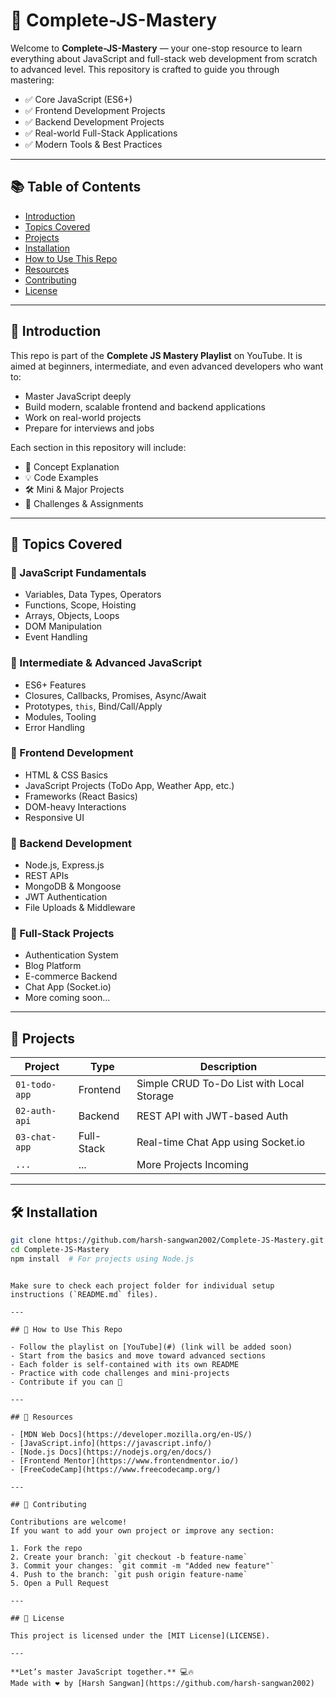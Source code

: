 # 🚀 Complete-JS-Mastery

Welcome to **Complete-JS-Mastery** — your one-stop resource to learn everything about JavaScript and full-stack web development from scratch to advanced level. This repository is crafted to guide you through mastering:

- ✅ Core JavaScript (ES6+)
- ✅ Frontend Development Projects
- ✅ Backend Development Projects
- ✅ Real-world Full-Stack Applications
- ✅ Modern Tools & Best Practices

---

## 📚 Table of Contents

- [Introduction](#introduction)
- [Topics Covered](#topics-covered)
- [Projects](#projects)
- [Installation](#installation)
- [How to Use This Repo](#how-to-use-this-repo)
- [Resources](#resources)
- [Contributing](#contributing)
- [License](#license)

---

## 📌 Introduction

This repo is part of the **Complete JS Mastery Playlist** on YouTube. It is aimed at beginners, intermediate, and even advanced developers who want to:

- Master JavaScript deeply
- Build modern, scalable frontend and backend applications
- Work on real-world projects
- Prepare for interviews and jobs

Each section in this repository will include:

- 📘 Concept Explanation
- 💡 Code Examples
- 🛠️ Mini & Major Projects
- 🎯 Challenges & Assignments

---

## 🧠 Topics Covered

### 🔹 JavaScript Fundamentals

- Variables, Data Types, Operators
- Functions, Scope, Hoisting
- Arrays, Objects, Loops
- DOM Manipulation
- Event Handling

### 🔹 Intermediate & Advanced JavaScript

- ES6+ Features
- Closures, Callbacks, Promises, Async/Await
- Prototypes, `this`, Bind/Call/Apply
- Modules, Tooling
- Error Handling

### 🔹 Frontend Development

- HTML & CSS Basics
- JavaScript Projects (ToDo App, Weather App, etc.)
- Frameworks (React Basics)
- DOM-heavy Interactions
- Responsive UI

### 🔹 Backend Development

- Node.js, Express.js
- REST APIs
- MongoDB & Mongoose
- JWT Authentication
- File Uploads & Middleware

### 🔹 Full-Stack Projects

- Authentication System
- Blog Platform
- E-commerce Backend
- Chat App (Socket.io)
- More coming soon...

---

## 🧪 Projects

| Project       | Type       | Description                               |
| ------------- | ---------- | ----------------------------------------- |
| `01-todo-app` | Frontend   | Simple CRUD To-Do List with Local Storage |
| `02-auth-api` | Backend    | REST API with JWT-based Auth              |
| `03-chat-app` | Full-Stack | Real-time Chat App using Socket.io        |
| `...`         | ...        | More Projects Incoming                    |

---

## 🛠 Installation

```bash
git clone https://github.com/harsh-sangwan2002/Complete-JS-Mastery.git
cd Complete-JS-Mastery
npm install  # For projects using Node.js
```

```

Make sure to check each project folder for individual setup instructions (`README.md` files).

---

## 🚦 How to Use This Repo

- Follow the playlist on [YouTube](#) (link will be added soon)
- Start from the basics and move toward advanced sections
- Each folder is self-contained with its own README
- Practice with code challenges and mini-projects
- Contribute if you can 🚀

---

## 🔗 Resources

- [MDN Web Docs](https://developer.mozilla.org/en-US/)
- [JavaScript.info](https://javascript.info/)
- [Node.js Docs](https://nodejs.org/en/docs/)
- [Frontend Mentor](https://www.frontendmentor.io/)
- [FreeCodeCamp](https://www.freecodecamp.org/)

---

## 🤝 Contributing

Contributions are welcome!
If you want to add your own project or improve any section:

1. Fork the repo
2. Create your branch: `git checkout -b feature-name`
3. Commit your changes: `git commit -m "Added new feature"`
4. Push to the branch: `git push origin feature-name`
5. Open a Pull Request

---

## 📄 License

This project is licensed under the [MIT License](LICENSE).

---

**Let’s master JavaScript together.** 💻🔥
Made with ❤️ by [Harsh Sangwan](https://github.com/harsh-sangwan2002)
```
